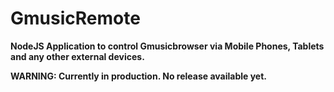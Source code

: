 GmusicRemote
============

<p><strong>NodeJS Application to control Gmusicbrowser via Mobile Phones, Tablets and any other external devices.</strong></p>

<p><strong>WARNING:</storng> Currently in production. No release available yet.</p>
